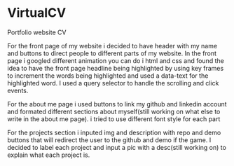 # VirtualCV
Portfolio website CV

For the front page of my website i decided to have header with my name and buttons to direct people to different parts of my website. In the front page i googled different animation you can do i html and css and found the idea to have the front page headline being highlighted by using key frames to increment the words being highlighted and used a data-text for the highlighted word. I used a query selector to handle the scrolling and click events.

For the about me page i used buttons to link my github and linkedin account and formated different sections about myself(still working on what else to write in the about me page). i tried to use different font style for each part 

For the projects section i inputed img and description with repo and demo buttons that will redirect the user to the github and demo if the game. I decided to label each project and input a pic with a desc(still working on) to explain what each project is.
